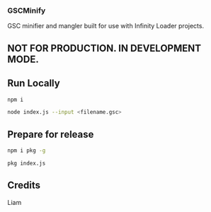 ### GSCMinify

GSC minifier and mangler built for use with Infinity Loader projects.

## NOT FOR PRODUCTION. IN DEVELOPMENT MODE.

## Run Locally

```sh
npm i
```

```sh
node index.js --input <filename.gsc>
```


## Prepare for release

```sh
npm i pkg -g
```
```sh
pkg index.js 
```

## Credits

Liam